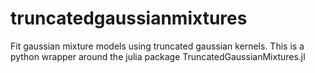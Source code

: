 # truncatedgaussianmixtures
 Fit gaussian mixture models using truncated gaussian kernels. This is a python wrapper around the julia package TruncatedGaussianMixtures.jl
